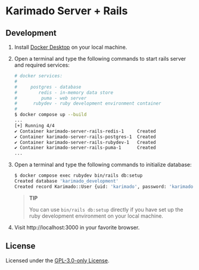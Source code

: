 # Karimado Server + Rails

## Development

1. Install [Docker Desktop](https://docs.docker.com/get-docker/) on your local machine.

2. Open a terminal and type the following commands to start rails server and required services:

   ```sh
   # docker services:
   #
   #     postgres - database
   #        redis - in-memory data store
   #         puma - web server
   #      rubydev - ruby development environment container
   #
   $ docker compose up --build
   ...
   [+] Running 4/4
   ✔ Container karimado-server-rails-redis-1     Created
   ✔ Container karimado-server-rails-postgres-1  Created
   ✔ Container karimado-server-rails-rubydev-1   Created
   ✔ Container karimado-server-rails-puma-1      Created
   ...
   ```

3. Open a terminal and type the following commands to initialize database:

   ```sh
   $ docker compose exec rubydev bin/rails db:setup
   Created database 'karimado_development'
   Created record Karimado::User {uid: 'karimado', password: 'karimado'}
   ```

   > **TIP**
   >
   > You can use `bin/rails db:setup` directly if you have set up the ruby
   > development environment on your local machine.

4. Visit http://localhost:3000 in your favorite browser.

## License

Licensed under the [GPL-3.0-only License](./LICENSE).
